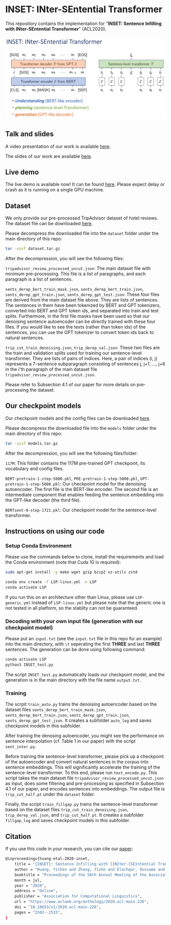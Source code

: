 # INSET: INter-SEntential Transformer

This repository contains the implementation for "**INSET: Sentence Infilling with INter-SEntential Transformer**" (ACL2020).

![Screenshot](inset.png)


## Talk and slides

A video presentation of our work is available [here](https://www.youtube.com/watch?v=369mXo2W-Cg).

The slides of our work are available [here](https://github.com/dreasysnail/INSET/blob/master/inset.pdf).


## Live demo

The live demo is available now! It can be found [here](http://52.247.25.3:8899). Please expect delay or crash as it is running on a single GPU machine.


## Dataset

We only provide our pre-processed TripAdvisor dataset of hotel reviews. The dataset file can be downloaded [here](https://yizzhang.blob.core.windows.net/transformer/yichen/test_github/INSET/dataset.tar.gz?sv=2019-10-10&st=2020-10-27T20%3A27%3A48Z&se=2029-10-28T20%3A27%3A00Z&sr=b&sp=r&sig=9vODA7K%2By%2B4Y%2BzJVuyuBMXz82AgwXvTb3WMn2dDmDHo%3D).

Please decompress the downloaded file into the `dataset` folder under the main directory of this repo:
```bash
tar -xzvf dataset.tar.gz
```

After the decompression, you will see the following files:

`tripadvisor_review_processed_uncut.json`: The main dataset file with minimum pre-processing. This file is a list of paragraphs, and each paragraph is a list of sentences.

`sents_derep_bert_train_mask.json`, `sents_derep_bert_train.json`, `sents_derep_gpt_train.json`, `sents_derep_gpt_test.json`: These four files are derived from the main dataset file above. They are lists of sentences. The sentences in them have been tokenized by BERT and GPT tokenizers, converted into BERT and GPT token ids, and separated into train and test splits. Furthermore, in the first file masks have been used so that our denoising sentence autoencoder can be directly trained with these four files. If you would like to see the texts (rather than token ids) of the sentences, you can use the GPT tokenizer to convert token ids back to natural sentences.

`trip_cut_train_denoising.json`, `trip_derep_val.json`: These two files are the train and validation splits used for training our sentence-level transformer. They are lists of pairs of indices. Here, a pair of indices (i, j) represents a 7-sentence subparagraph consisting of sentences j, j+1, ..., j+6 in the i'th paragraph of the main dataset file `tripadvisor_review_processed_uncut.json`.

Please refer to Subsection 4.1 of our paper for more details on pre-processing the dataset.


## Our checkpoint models

Our checkpoint models and the config files can be downloaded [here](https://yizzhang.blob.core.windows.net/transformer/yichen/test_github/INSET/models.tar.gz?sv=2019-10-10&st=2020-10-27T20%3A25%3A40Z&se=2029-10-28T20%3A25%3A00Z&sr=b&sp=r&sig=SeYtZYcnCy9R5wnuM8rZxz63%2Fwq5fv5xVHxZLK0JCCI%3D).  

Please decompress the downloaded file into the `models` folder under the main directory of this repo:
```bash
tar -xzvf models.tar.gz
```

After the decompression, you will see the following files/folder:

`117M`: This folder contains the 117M pre-trained GPT checkpoint, its vocabulary and config files.

`BERT-pretrain-1-step-5000.pkl`, `PRE-pretrain-1-step-5000.pkl`, `GPT-pretrain-1-step-5000.pkl`: Our checkpoint model for the denoising autoencoder. The first file is the BERT-like encoder. The second file is an intermediate component that enables feeding the sentence embedding into the GPT-like decoder (the third file).

`BERTsent-8-step-1721.pkl`: Our checkpoint model for the sentence-level transformer.

## Instructions on using our code

### Setup Conda Environment

Please use the commands below to clone, install the requirements and load the Conda environment (note that Cuda 10 is required):

```bash
sudo apt-get install -y make wget gzip bzip2 xz-utils zstd
```

```bash
conda env create -f LSP-linux.yml -n LSP
conda activate LSP
```

If you run this on an architecture other than Linux, please use `LSP-generic.yml` instead of `LSP-linux.yml` but please note that the generic one is not tested in all platform, so the stablity can not be guaranteed.


### Decoding with your own input file (generation with our checkpoint model)

Please put an `input.txt` (see the `input.txt` file in this repo for an example) into the main directory, with `\t` seperating the first **THREE** and last **THREE** sentences. The generation can be done using following command:
  
```bash
conda activate LSP
python3 INSET_test.py
```

The script `INSET_test.py` automatically loads our checkpoint model, and the generation is in the main directory with the file name `output.txt`.

### Training

The scrpit `train_auto.py` trains the denoising autoencoder based on the dataset files `sents_derep_bert_train_mask.json`, `sents_derep_bert_train.json`, `sents_derep_gpt_train.json`, `sents_derep_gpt_test.json`. It creates a subfolder `auto_log` and saves checkpoint models in this subfolder.

After training the denosing autoencoder, you might see the performance on sentence interpolation (cf. Table 1 in our paper) with the script `sent_inter.py`.

Before training the sentence-level transformer, please pick up a checkpoint of the autoencoder and convert natural sentences in the corpus into sentence embeddings. This will significantly accelerate the training of the sentence-level transformer. To this end, please run `text_encode.py`. This script takes the main dataset file `tripadvisor_review_processed_uncut.json` as input, does some filtering and pre-processing as specified in Subsection 4.1 of our paper, and encodes sentences into embeddings. The output file is `trip_cut_half.pt` under the `dataset` folder.

Finally, the script `train_fillgap.py` trains the sentence-level transformer based on the dataset files `trip_cut_train_denoising.json`, `trip_derep_val.json`, and `trip_cut_half.pt`. It creates a subfolder `fillgap_log` and saves checkpoint models in this subfolder. 

## Citation
If you use this code in your research, you can cite our [paper](https://arxiv.org/abs/1911.03892):
```bash
@inproceedings{huang-etal-2020-inset,
    title = "{INSET}: Sentence Infilling with {IN}ter-{SE}ntential Transformer",
    author = "Huang, Yichen and Zhang, Yizhe and Elachqar, Oussama and Cheng, Yu",
    booktitle = "Proceedings of the 58th Annual Meeting of the Association for Computational Linguistics",
    month = jul,
    year = "2020",
    address = "Online",
    publisher = "Association for Computational Linguistics",
    url = "https://www.aclweb.org/anthology/2020.acl-main.226",
    doi = "10.18653/v1/2020.acl-main.226",
    pages = "2502--2515",
}
```


